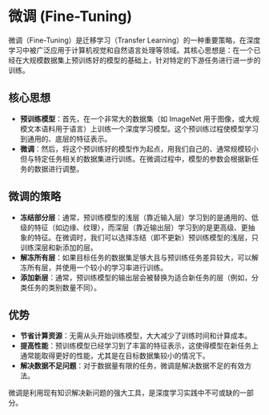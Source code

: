 # 微调 (Fine-Tuning)

微调（Fine-Tuning）是迁移学习（Transfer Learning）的一种重要策略，在深度学习中被广泛应用于计算机视觉和自然语言处理等领域。其核心思想是：在一个已经在大规模数据集上预训练好的模型的基础上，针对特定的下游任务进行进一步的训练。

## 核心思想

- **预训练模型**：首先，在一个非常大的数据集（如 ImageNet 用于图像，或大规模文本语料用于语言）上训练一个深度学习模型。这个预训练过程使模型学习到通用的、底层的特征表示。
- **微调**：然后，将这个预训练好的模型作为起点，用我们自己的、通常规模较小但与特定任务相关的数据集进行训练。在微调过程中，模型的参数会根据新任务的数据进行调整。

## 微调的策略

- **冻结部分层**：通常，预训练模型的浅层（靠近输入层）学习到的是通用的、低级的特征（如边缘、纹理），而深层（靠近输出层）学习到的是更高级、更抽象的特征。在微调时，我们可以选择冻结（即不更新）预训练模型的浅层，只训练深层和新添加的层。
- **解冻所有层**：如果目标任务的数据集足够大且与预训练任务差异较大，可以解冻所有层，并使用一个较小的学习率进行训练。
- **添加新层**：通常，预训练模型的输出层会被替换为适合新任务的层（例如，分类任务的类别数量不同）。

## 优势

- **节省计算资源**：无需从头开始训练模型，大大减少了训练时间和计算成本。
- **提高性能**：预训练模型已经学习到了丰富的特征表示，这使得模型在新任务上通常能取得更好的性能，尤其是在目标数据集较小的情况下。
- **解决数据不足问题**：对于数据量有限的任务，微调是解决数据不足的有效方法。

微调是利用现有知识解决新问题的强大工具，是深度学习实践中不可或缺的一部分。
